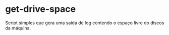 # get-drive-space

Script simples que gera uma saída de log contendo o espaço livre do discos da máquina.